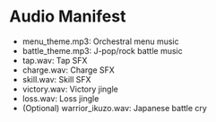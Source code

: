 # Audio Manifest

- menu_theme.mp3: Orchestral menu music
- battle_theme.mp3: J-pop/rock battle music
- tap.wav: Tap SFX
- charge.wav: Charge SFX
- skill.wav: Skill SFX
- victory.wav: Victory jingle
- loss.wav: Loss jingle
- (Optional) warrior_ikuzo.wav: Japanese battle cry
